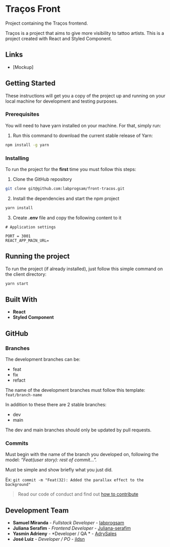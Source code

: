 
# Traços Front
Project containing the Traços frontend.

Traços is a project that aims to give more visibility to tattoo artists. This is a project created with React and Styled Component.

## Links
+ [Mockup]

## Getting Started
These instructions will get you a copy of the project up and running on your local machine for development and testing purposes.

### Prerequisites
You will need to have yarn installed on your machine. For that, simply run:

1. Run this command to download the current stable release of Yarn:
```bash
npm install -g yarn
```

### Installing
To run the project for the **first** time you must follow this steps:

1. Clone the GitHub repository
```bash
git clone git@github.com:labprogsam/front-tracos.git
```

2. Install the dependencies and start the npm project
```bash
yarn install
```

3. Create **.env** file and copy the following content to it

```dotenv
# Application settings

PORT = 3001
REACT_APP_MAIN_URL=

```

## Running the project
To run the project (if already installed), just follow this simple command on the client directory:

```bash
yarn start
```

## Built With
* **React**
* **Styled Component**

## GitHub

### Branches
The development branches can be:

+ feat
+ fix
+ refact

The name of the development branches must follow this template: `feat/branch-name`

In addition to these there are 2 stable branches:

+ dev
+ main

The dev and main branches should only be updated by pull requests.

### Commits
Must begin with the name of the branch you developed on, following the model: _“Feat(user story): rest of commit…”._

Must be simple and show briefly what you just did.

Ex: `git commit -m "Feat(32): Added the parallax effect to the background"`

> Read our code of conduct and find out [how to contribute](https://github.com/labprogsam/front-tracos/dev/CONTRIBUTING.md)

## Development Team
* **Samuel Miranda** - *Fullstack Developer* -  [labprogsam](https://github.com/labprogsam)
* **Juliana Serafim** - *Frontend Developer* - [Juliana-serafim](https://github.com/Juliana-serafim)
* **Yasmin Adrieny** - *Developer / QA * - [AdrySales](https://github.com/AdrySales)
* **José Luiz** - *Developer / PO* - [jldsn](https://github.com/jldsn)
